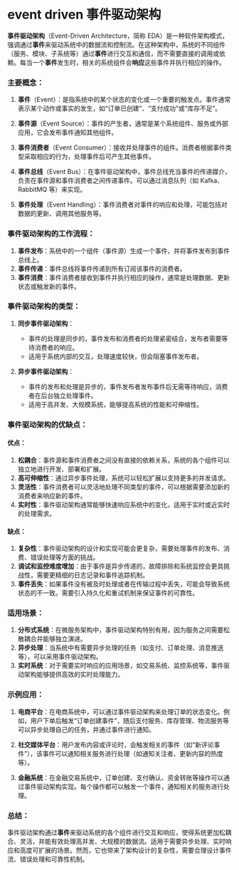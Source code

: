 # event driven 事件驱动架构

**事件驱动架构**（Event-Driven Architecture，简称 EDA）是一种软件架构模式，强调通过**事件**来驱动系统中的数据流和控制流。在这种架构中，系统的不同组件（服务、模块、子系统等）通过**事件**进行交互和通信，而不需要直接的调用或依赖。每当一个**事件**发生时，相关的系统组件会**响应**这些事件并执行相应的操作。

### 主要概念：
1. **事件**（Event）：是指系统中的某个状态的变化或一个重要的触发点。事件通常表示某个动作或事实的发生，如“订单已创建”、“支付成功”或“库存不足”。

2. **事件源**（Event Source）：事件的产生者，通常是某个系统组件、服务或外部应用，它会发布事件通知其他组件。

3. **事件消费者**（Event Consumer）：接收并处理事件的组件。消费者根据事件类型采取相应的行为，处理事件后可产生其他事件。

4. **事件总线**（Event Bus）：在事件驱动架构中，事件总线充当事件的传递媒介，负责在事件源和事件消费者之间传递事件。可以通过消息队列（如 Kafka、RabbitMQ 等）来实现。

5. **事件处理**（Event Handling）：事件消费者对事件的响应和处理，可能包括对数据的更新、调用其他服务等。

### 事件驱动架构的工作流程：
1. **事件发布**：系统中的一个组件（事件源）生成一个事件，并将事件发布到事件总线上。
2. **事件传递**：事件总线将事件传递到所有订阅该事件的消费者。
3. **事件消费**：事件消费者接收到事件并执行相应的操作，通常是处理数据、更新状态或触发新的事件。

### 事件驱动架构的类型：
1. **同步事件驱动架构**：
    - 事件的处理是同步的，事件发布和消费者的处理紧密结合，发布者需要等待消费者的响应。
    - 适用于系统内部的交互，处理速度较快，但会阻塞事件发布者。

2. **异步事件驱动架构**：
    - 事件的发布和处理是异步的，事件发布者发布事件后无需等待响应，消费者在后台独立处理事件。
    - 适用于高并发、大规模系统，能够提高系统的性能和可伸缩性。

### 事件驱动架构的优缺点：

#### **优点**：
1. **松耦合**：事件源和事件消费者之间没有直接的依赖关系，系统的各个组件可以独立地进行开发、部署和扩展。
2. **高可伸缩性**：通过异步事件处理，系统可以轻松扩展以支持更多的并发请求。
3. **灵活性**：事件消费者可以灵活地处理不同类型的事件，可以根据需要添加新的消费者来响应新的事件。
4. **实时性**：事件驱动架构通常能够快速响应系统中的变化，适用于实时或近实时的处理需求。

#### **缺点**：
1. **复杂性**：事件驱动架构的设计和实现可能会更复杂，需要处理事件的发布、消费、错误处理等方面的挑战。
2. **调试和监控难度增加**：由于事件是异步传递的，故障排除和系统监控会更具挑战性，需要更精细的日志记录和事件追踪机制。
3. **事件丢失**：如果事件没有被及时处理或者在传输过程中丢失，可能会导致系统状态的不一致。需要引入持久化和重试机制来保证事件的可靠性。

### 适用场景：
1. **分布式系统**：在微服务架构中，事件驱动架构特别有用，因为服务之间需要松散耦合并能够独立演进。
2. **异步处理**：当系统中有需要异步处理的任务（如支付、订单处理、消息推送等），可以采用事件驱动架构。
3. **实时系统**：对于需要实时响应的应用场景，如交易系统、监控系统等，事件驱动架构能够提供高效的实时处理能力。

### 示例应用：
1. **电商平台**：在电商系统中，可以通过事件驱动架构来处理订单的状态变化。例如，用户下单后触发“订单创建事件”，随后支付服务、库存管理、物流服务等可以异步处理自己的任务，并通过事件进行通知。

2. **社交媒体平台**：用户发布内容或评论时，会触发相关的事件（如“新评论事件”），该事件可以通知相关服务进行处理（如通知关注者、更新内容的热度等）。

3. **金融系统**：在金融交易系统中，订单创建、支付确认、资金转账等操作可以通过事件驱动架构实现。每个操作都可以触发一个事件，通知相关的服务进行处理。

### 总结：
事件驱动架构通过**事件**来驱动系统的各个组件进行交互和响应，使得系统更加松耦合、灵活，并能有效处理高并发、大规模的数据流。适用于需要异步处理、实时响应和高度可扩展的场景。然而，它也带来了架构设计的复杂性，需要合理设计事件流、错误处理和可靠性机制。
